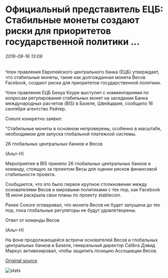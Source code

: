 # Официальный представитель ЕЦБ: Стабильные монеты создают риски для приоритетов государственной политики ...

###### 2019-09-16 13:09

Член правления Европейского центрального банка (ЕЦБ) утверждает, что стабильные монеты, такие как долгожданная монета Весов Facebook, создают риски для приоритетов государственной политики.

Член правления ЕЦБ Бенуа Коуре выступил с комментариями по вопросам регулирования стабильных монет на заседании Банка международных расчетов (BIS) в Базеле, Швейцария, сообщило 16 сентября агентство Рейтер.

Coeure конкретно заявил:

"Стабильные монеты в основном непроверены, особенно в масштабе, необходимом для запуска глобальной платежной системы.

26 глобальных центральных банков и Весов

(Альт-Н)

Мероприятие в BIS приняло 26 глобальных центральных банков и команду, стоящую за проектом Весы для оценки рисков финансовой стабильности проекта.

Сообщается, что это было первое крупное столкновение между основателями Весов и мировыми политиками с тех пор, как Facebook 18 июня раскрыла свои планы по проекту stablecoin.

Ранее Coeure оговаривал, что монета Весов не будет запущена до тех пор, пока глобальные регуляторы не будут удовлетворены.

Ответ от команды Весов

(Альт-Н)

На фоне продолжающейся встречи основателей Весов и глобальных центральных банков в Базеле, генеральный директор Calibra Дэвид Маркус активизировал, чтобы защитить позицию Ассоциации Весов.

[Original source](https://cointelegraph.com/news/ecb-official-stablecoins-pose-risks-to-public-policy-priorities)

![stats](https://c.statcounter.com/11760860/0/a89fa40b/1/ "stats")